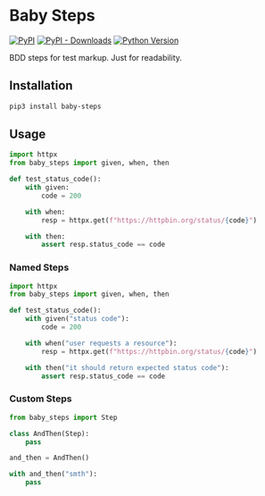 # Baby Steps

[![PyPI](https://img.shields.io/pypi/v/baby-steps.svg?style=flat-square)](https://pypi.python.org/pypi/baby-steps/)
[![PyPI - Downloads](https://img.shields.io/pypi/dm/baby-steps?style=flat-square)](https://pypi.python.org/pypi/baby-steps/)
[![Python Version](https://img.shields.io/pypi/pyversions/baby-steps.svg?style=flat-square)](https://pypi.python.org/pypi/baby-steps/)

BDD steps for test markup. Just for readability.

## Installation

```sh
pip3 install baby-steps
```

## Usage

```python
import httpx
from baby_steps import given, when, then

def test_status_code():
    with given:
        code = 200

    with when:
        resp = httpx.get(f"https://httpbin.org/status/{code}")

    with then:
        assert resp.status_code == code
```

### Named Steps

```python
import httpx
from baby_steps import given, when, then

def test_status_code():
    with given("status code"):
        code = 200

    with when("user requests a resource"):
        resp = httpx.get(f"https://httpbin.org/status/{code}")

    with then("it should return expected status code"):
        assert resp.status_code == code
```


### Custom Steps

```python
from baby_steps import Step

class AndThen(Step):
    pass

and_then = AndThen()

with and_then("smth"):
    pass
```
